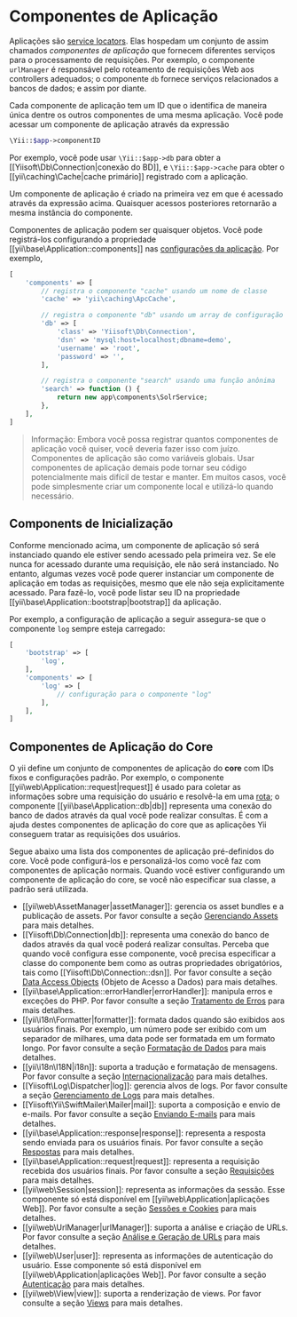 Componentes de Aplicação
========================

Aplicações são [service locators](concept-service-locator.md). Elas hospedam um
conjunto de assim chamados *componentes de aplicação* que fornecem diferentes
serviços para o processamento de requisições. Por exemplo, o componente
`urlManager` é responsável pelo roteamento de requisições Web aos controllers
adequados; o componente `db` fornece serviços relacionados a bancos de dados; e
assim por diante.

Cada componente de aplicação tem um ID que o identifica de maneira única dentre
os outros componentes de uma mesma aplicação. Você pode acessar um componente de
aplicação através da expressão

```php
\Yii::$app->componentID
```

Por exemplo, você pode usar `\Yii::$app->db` para obter a [[Yiisoft\Db\Connection|conexão do BD]],
e `\Yii::$app->cache` para obter o [[yii\caching\Cache|cache primário]] registrado
com a aplicação.

Um componente de aplicação é criado na primeira vez em que é acessado através
da expressão acima. Quaisquer acessos posteriores retornarão a mesma instância
do componente.

Componentes de aplicação podem ser quaisquer objetos. Você pode registrá-los
configurando a propriedade [[yii\base\Application::components]] nas
[configurações da aplicação](structure-applications.md#application-configurations).
Por exemplo,

```php
[
    'components' => [
        // registra o componente "cache" usando um nome de classe
        'cache' => 'yii\caching\ApcCache',

        // registra o componente "db" usando um array de configuração
        'db' => [
            'class' => 'Yiisoft\Db\Connection',
            'dsn' => 'mysql:host=localhost;dbname=demo',
            'username' => 'root',
            'password' => '',
        ],

        // registra o componente "search" usando uma função anônima
        'search' => function () {
            return new app\components\SolrService;
        },
    ],
]
```

> Informação: Embora você possa registrar quantos componentes de aplicação você quiser,
  você deveria fazer isso com juízo. Componentes de aplicação são como variáveis
  globais. Usar componentes de aplicação demais pode tornar seu código
  potencialmente mais difícil de testar e manter. Em muitos casos, você pode
  simplesmente criar um componente local e utilizá-lo quando necessário.


## Components de Inicialização <span id="bootstrapping-components"></span>

Conforme mencionado acima, um componente de aplicação só será instanciado quando
ele estiver sendo acessado pela primeira vez. Se ele nunca for acessado durante
uma requisição, ele não será instanciado. No entanto, algumas vezes você pode
querer instanciar um componente de aplicação em todas as requisições, mesmo que
ele não seja explicitamente acessado. Para fazê-lo, você pode listar seu ID na
propriedade [[yii\base\Application::bootstrap|bootstrap]] da aplicação.

Por exemplo, a configuração de aplicação a seguir assegura-se que o componente
`log` sempre esteja carregado:

```php
[
    'bootstrap' => [
        'log',
    ],
    'components' => [
        'log' => [
            // configuração para o componente "log"
        ],
    ],
]
```


## Componentes de Aplicação do Core <span id="core-application-components"></span>

O yii define um conjunto de componentes de aplicação do **core** com IDs fixos
e configurações padrão. Por exemplo, o componente [[yii\web\Application::request|request]]
é usado para coletar as informações sobre uma requisição do usuário e resolvê-la
em uma [rota](runtime-routing.md); o componente [[yii\base\Application::db|db]]
representa uma conexão do banco de dados através da qual você pode realizar
consultas. É com a ajuda destes componentes de aplicação do core que as aplicações
Yii conseguem tratar as requisições dos usuários.

Segue abaixo uma lista dos componentes de aplicação pré-definidos do core. Você
pode configurá-los e personalizá-los como você faz com componentes de aplicação
normais. Quando você estiver configurando um componente de aplicação do core,
se você não especificar sua classe, a padrão será utilizada.

* [[yii\web\AssetManager|assetManager]]: gerencia os asset bundles e a publicação
  de assets. Por favor consulte a seção [Gerenciando Assets](structure-assets.md)
  para mais detalhes.
* [[Yiisoft\Db\Connection|db]]: representa uma conexão do banco de dados através da
  qual você poderá realizar consultas. Perceba que quando você configura esse
  componente, você precisa especificar a classe do componente bem como as outras
  propriedades obrigatórios, tais como [[Yiisoft\Db\Connection::dsn]]. Por favor
  consulte a seção [Data Access Objects](db-dao.md) (Objeto de Acesso a Dados)
  para mais detalhes.
* [[yii\base\Application::errorHandler|errorHandler]]: manipula erros e exceções
  do PHP. Por favor consulte a seção [Tratamento de Erros](runtime-handling-errors.md)
  para mais detalhes.
* [[yii\i18n\Formatter|formatter]]: formata dados quando são exibidos aos
  usuários finais. Por exemplo, um número pode ser exibido com um separador de
  milhares, uma data pode ser formatada em um formato longo. Por favor consulte
  a seção [Formatação de Dados](output-formatting.md) para mais detalhes.
* [[yii\i18n\I18N|i18n]]: suporta a tradução e formatação de mensagens. Por favor
  consulte a seção [Internacionalização](tutorial-i18n.md) para mais detalhes.
* [[Yiisoft\Log\Dispatcher|log]]: gerencia alvos de logs. Por favor consulte a seção
  [Gerenciamento de Logs](runtime-logging.md) para mais detalhes.
* [[Yiisoft\Yii\SwiftMailer\Mailer|mail]]: suporta a composição e envio de e-mails. Por
  favor consulte a seção [Enviando E-mails](tutorial-mailing.md) para mais
  detalhes.
* [[yii\base\Application::response|response]]: representa a resposta sendo enviada
  para os usuários finais. Por favor consulte a seção [Respostas](runtime-responses.md)
  para mais detalhes.
* [[yii\base\Application::request|request]]: representa a requisição recebida dos
  usuários finais. Por favor consulte a seção [Requisições](runtime-requests.md)
  para mais detalhes.
* [[yii\web\Session|session]]: representa as informações da sessão. Esse componente
  só está disponível em [[yii\web\Application|aplicações Web]]. Por favor consulte
  a seção [Sessões e Cookies](runtime-sessions-cookies.md) para mais detalhes.
* [[yii\web\UrlManager|urlManager]]: suporta a análise e criação de URLs. Por
  favor consulte a seção [Análise e Geração de URLs](runtime-routing.md)
  para mais detalhes.
* [[yii\web\User|user]]: representa as informações de autenticação do usuário.
  Esse componente só está disponível em [[yii\web\Application|aplicações Web]].
  Por favor consulte a seção [Autenticação](security-authentication.md) para
  mais detalhes.
* [[yii\web\View|view]]: suporta a renderização de views. Por favor consulte a
  seção [Views](structure-views.md) para mais detalhes.
